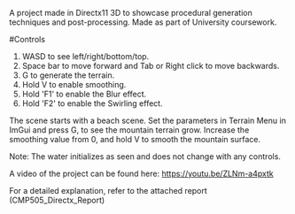 A project made in Directx11 3D to showcase procedural generation techniques and post-processing. Made as part of University coursework. 

#Controls
1) WASD to see left/right/bottom/top.
2) Space bar to move forward and Tab or Right click to move backwards.
3) G to generate the terrain.
4) Hold V to enable smoothing.
5) Hold 'F1' to enable the Blur effect.
6) Hold 'F2' to enable the Swirling effect.
 
The scene starts with a beach scene. Set the parameters in Terrain Menu in ImGui and press G, to see the mountain terrain grow. Increase the smoothing value from 0, and hold V to smooth the mountain surface.

Note: The water initializes as seen and does not change with any controls.

A video of the project can be found here: https://youtu.be/ZLNm-a4pxtk

For a detailed explanation, refer to the attached report (CMP505_Directx_Report)
